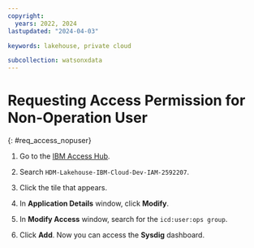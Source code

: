 ```yaml
---
copyright:
  years: 2022, 2024
lastupdated: "2024-04-03"

keywords: lakehouse, private cloud

subcollection: watsonxdata
---
```

# Requesting Access Permission for Non-Operation User
{: #req_access_nopuser}

1. Go to the [IBM Access Hub](https://ibm-support.saviyntcloud.com/ECMv6/request/applicationRequest).

2. Search `HDM-Lakehouse-IBM-Cloud-Dev-IAM-2592207`.

3. Click the tile that appears.

4. In **Application Details** window, click **Modify**.

5. In **Modify Access** window, search for the `icd:user:ops group`.

6. Click **Add**. Now you can access the **Sysdig** dashboard.
